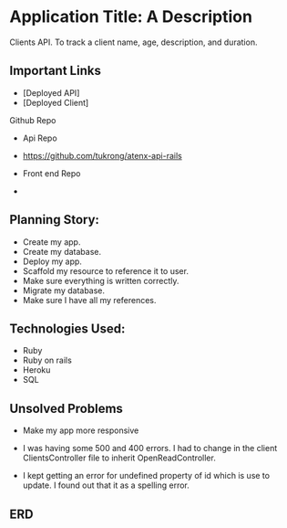 # Application Title: A Description
Clients API. To track a client name, age, description, and duration.

## Important Links

- [Deployed API]
- [Deployed Client]

Github Repo

- Api Repo
- https://github.com/tukrong/atenx-api-rails


- Front end Repo
- 


## Planning Story:

- Create my app.
- Create my database.
- Deploy my app.
- Scaffold my resource to reference it to user.
- Make sure everything is written correctly.
- Migrate my database.
- Make sure I have all my references.


## Technologies Used:

- Ruby
- Ruby on rails
- Heroku
- SQL

## Unsolved Problems
- Make my app more responsive

- I was having some 500 and 400 errors. I had to change in the client ClientsController
file to inherit OpenReadController.

- I kept getting an error for undefined property of id which is use to update.
I found out that it as a spelling error.


## ERD
